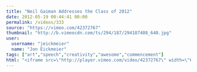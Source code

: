```yaml
---
title: "Neil Gaiman Addresses the Class of 2012"
date: 2012-05-19 00:44:41 00:00
permalink: /videos/333
source: "https://vimeo.com/42372767"
thumbnail: "http://b.vimeocdn.com/ts/294/187/294187408_640.jpg"
user:
  username: "jeickmeier"
  name: "Jon Eickmeier"
tags: ["art","speech","creativity","awesome","commencement"]
html: "<iframe src=\"http://player.vimeo.com/video/42372767\" width=\"640\" height=\"480\" frameborder=\"0\" webkitallowfullscreen mozallowfullscreen allowfullscreen></iframe>"
---
```


